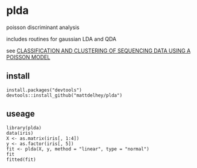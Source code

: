 plda
====

poisson discriminant analysis 

includes routines for gaussian LDA and QDA 

see [CLASSIFICATION AND CLUSTERING OF SEQUENCING DATA
USING A POISSON MODEL](http://arxiv.org/pdf/1202.6201.pdf)

## install

```{r}
install.packages("devtools")
devtools::install_github("mattdelhey/plda")
```

## useage

```{r}
library(plda)
data(iris)
X <- as.matrix(iris[, 1:4])
y <- as.factor(iris[, 5])
fit <- plda(X, y, method = "linear", type = "normal")
fit
fitted(fit)
```

